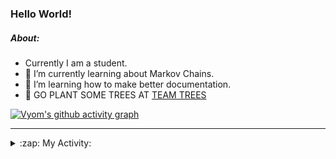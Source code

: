### Hello World!

##### About:
- Currently I am a student.
- 🌱 I’m currently learning about Markov Chains.
- 🌱 I’m learning how to make better documentation.
- 🌱 GO PLANT SOME TREES AT [TEAM TREES](https://teamtrees.org/)

[![Vyom's github activity graph](https://activity-graph.herokuapp.com/graph?username=Vyvy-vi)](https://github.com/ashutosh00710/github-readme-activity-graph)

---
<details>
  <summary>:zap: My Activity:</summary>
  
<!--START_SECTION:waka-->
![Code Time](http://img.shields.io/badge/Code%20Time-831%20hrs%202%20mins-blue)

**I'm a Night 🦉** 

```text
🌞 Morning    67 commits     ██░░░░░░░░░░░░░░░░░░░░░░░   8.26% 
🌆 Daytime    200 commits    ██████░░░░░░░░░░░░░░░░░░░   24.66% 
🌃 Evening    278 commits    ████████░░░░░░░░░░░░░░░░░   34.28% 
🌙 Night      266 commits    ████████░░░░░░░░░░░░░░░░░   32.8%

```
📅 **I'm Most Productive on Sunday** 

```text
Monday       72 commits     ██░░░░░░░░░░░░░░░░░░░░░░░   8.88% 
Tuesday      134 commits    ████░░░░░░░░░░░░░░░░░░░░░   16.52% 
Wednesday    122 commits    ███░░░░░░░░░░░░░░░░░░░░░░   15.04% 
Thursday     107 commits    ███░░░░░░░░░░░░░░░░░░░░░░   13.19% 
Friday       108 commits    ███░░░░░░░░░░░░░░░░░░░░░░   13.32% 
Saturday     92 commits     ██░░░░░░░░░░░░░░░░░░░░░░░   11.34% 
Sunday       176 commits    █████░░░░░░░░░░░░░░░░░░░░   21.7%

```


📊 **This Week I Spent My Time On** 

```text
🔥 Editors: 
VS Code                  2 hrs 2 mins        ██████████████████████░░░   89.1% 
Vim                      14 mins             ██░░░░░░░░░░░░░░░░░░░░░░░   10.9%

🐱‍💻 Projects: 
palantir                 1 hr 23 mins        ███████████████░░░░░░░░░░   60.81% 
praise                   34 mins             ██████░░░░░░░░░░░░░░░░░░░   25.18% 
Call-Reminders-template  6 mins              █░░░░░░░░░░░░░░░░░░░░░░░░   5.02% 
Unknown Project          6 mins              █░░░░░░░░░░░░░░░░░░░░░░░░   4.57% 
discord-bot-army-basic-bo4 mins              ░░░░░░░░░░░░░░░░░░░░░░░░░   3.11%

```


 Last Updated on 06/07/2022 01:33:52 UTC
<!--END_SECTION:waka-->
</details>
